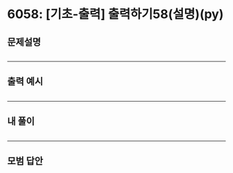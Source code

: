 # 6058: [기초-출력] 출력하기58(설명)(py)
## 문제설명
```

```
***
## 출력 예시
~~~

~~~
***
## 내 풀이
```python


````
***
## 모범 답안
~~~pyhton


~~~